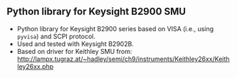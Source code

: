 ## Python library for Keysight B2900 SMU

- Python library for Keysight B2900 series based on VISA (i.e., using `pyvisa`) and SCPI protocol.
- Used and tested with Keysight B2902B.
- Based on driver for Keithley SMU from: http://lampx.tugraz.at/~hadley/semi/ch9/instruments/Keithley26xx/Keithley26xx.php

